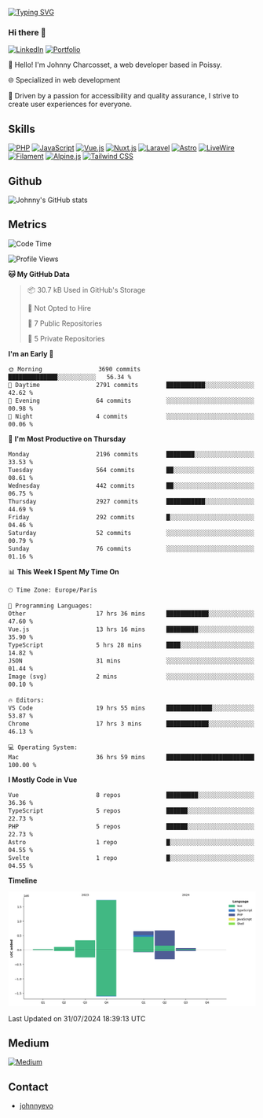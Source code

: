 [![Typing SVG](https://readme-typing-svg.demolab.com?font=Fira+Code&pause=1000&random=false&width=435&lines=Johnny+Charcosset;Web+Developer)](https://git.io/typing-svg)

### Hi there 👋
[![LinkedIn](https://img.shields.io/badge/LinkedIn-0077B5?style=for-the-badge&logo=linkedin&logoColor=white)](https://www.linkedin.com/in/johnny-charcosset/)
[![Portfolio](https://img.shields.io/badge/Portfolio-4285F4?style=for-the-badge&logo=google-chrome&logoColor=white)](https://johnnyevo.github.io/)

👋 Hello! I'm Johnny Charcosset, a web developer based in Poissy.

🌐 Specialized in web development

🚀 Driven by a passion for accessibility and quality assurance, I strive to create user experiences for everyone.

## Skills

[![PHP](https://img.shields.io/badge/PHP-777BB4?style=for-the-badge&logo=php&logoColor=white)](https://www.php.net/)
[![JavaScript](https://img.shields.io/badge/JavaScript-F7DF1E?style=for-the-badge&logo=javascript&logoColor=black)](https://developer.mozilla.org/en-US/docs/Web/JavaScript)
[![Vue.js](https://img.shields.io/badge/Vue.js-4FC08D?style=for-the-badge&logo=vue.js&logoColor=white)](https://vuejs.org/)
[![Nuxt.js](https://img.shields.io/badge/Nuxt.js-00C58E?style=for-the-badge&logo=nuxt.js&logoColor=white)](https://nuxtjs.org/)
[![Laravel](https://img.shields.io/badge/Laravel-FF2D20?style=for-the-badge&logo=laravel&logoColor=white)](https://laravel.com/)
[![Astro](https://img.shields.io/badge/Astro-0B3E59?style=for-the-badge&logo=astro&logoColor=white)](https://astro.build/)
[![LiveWire](https://img.shields.io/badge/LiveWire-FF3E00?style=for-the-badge&logo=livewire&logoColor=white)](https://laravel-livewire.com/)
[![Filament](https://img.shields.io/badge/Filament-253E46?style=for-the-badge&logo=https://filamentphp.com/favicon/favicon-32x32.png?v=w1dBNxT7Wg&logoColor=white)](https://filamentadmin.com/)
[![Alpine.js](https://img.shields.io/badge/Alpine.js-8BC0D0?style=for-the-badge&logo=alpine.js&logoColor=black)](https://alpinejs.dev/)
[![Tailwind CSS](https://img.shields.io/badge/Tailwind_CSS-38B2AC?style=for-the-badge&logo=tailwind-css&logoColor=white)](https://tailwindcss.com/)

## Github

![Johnny's GitHub stats](https://github-readme-stats.vercel.app/api?username=JohnnyEvo&show_icons=true&theme=transparent)

## Metrics

<!--START_SECTION:waka-->
![Code Time](http://img.shields.io/badge/Code%20Time-836%20hrs%201%20min-blue)

![Profile Views](http://img.shields.io/badge/Profile%20Views-0-blue)

**🐱 My GitHub Data** 

> 📦 30.7 kB Used in GitHub's Storage 
 > 
> 🚫 Not Opted to Hire
 > 
> 📜 7 Public Repositories 
 > 
> 🔑 5 Private Repositories 
 > 
**I'm an Early 🐤** 

```text
🌞 Morning                3690 commits        ██████████████░░░░░░░░░░░   56.34 % 
🌆 Daytime                2791 commits        ███████████░░░░░░░░░░░░░░   42.62 % 
🌃 Evening                64 commits          ░░░░░░░░░░░░░░░░░░░░░░░░░   00.98 % 
🌙 Night                  4 commits           ░░░░░░░░░░░░░░░░░░░░░░░░░   00.06 % 
```
📅 **I'm Most Productive on Thursday** 

```text
Monday                   2196 commits        ████████░░░░░░░░░░░░░░░░░   33.53 % 
Tuesday                  564 commits         ██░░░░░░░░░░░░░░░░░░░░░░░   08.61 % 
Wednesday                442 commits         ██░░░░░░░░░░░░░░░░░░░░░░░   06.75 % 
Thursday                 2927 commits        ███████████░░░░░░░░░░░░░░   44.69 % 
Friday                   292 commits         █░░░░░░░░░░░░░░░░░░░░░░░░   04.46 % 
Saturday                 52 commits          ░░░░░░░░░░░░░░░░░░░░░░░░░   00.79 % 
Sunday                   76 commits          ░░░░░░░░░░░░░░░░░░░░░░░░░   01.16 % 
```


📊 **This Week I Spent My Time On** 

```text
🕑︎ Time Zone: Europe/Paris

💬 Programming Languages: 
Other                    17 hrs 36 mins      ████████████░░░░░░░░░░░░░   47.60 % 
Vue.js                   13 hrs 16 mins      █████████░░░░░░░░░░░░░░░░   35.90 % 
TypeScript               5 hrs 28 mins       ████░░░░░░░░░░░░░░░░░░░░░   14.82 % 
JSON                     31 mins             ░░░░░░░░░░░░░░░░░░░░░░░░░   01.44 % 
Image (svg)              2 mins              ░░░░░░░░░░░░░░░░░░░░░░░░░   00.10 % 

🔥 Editors: 
VS Code                  19 hrs 55 mins      █████████████░░░░░░░░░░░░   53.87 % 
Chrome                   17 hrs 3 mins       ████████████░░░░░░░░░░░░░   46.13 % 

💻 Operating System: 
Mac                      36 hrs 59 mins      █████████████████████████   100.00 % 
```

**I Mostly Code in Vue** 

```text
Vue                      8 repos             █████████░░░░░░░░░░░░░░░░   36.36 % 
TypeScript               5 repos             ██████░░░░░░░░░░░░░░░░░░░   22.73 % 
PHP                      5 repos             ██████░░░░░░░░░░░░░░░░░░░   22.73 % 
Astro                    1 repo              █░░░░░░░░░░░░░░░░░░░░░░░░   04.55 % 
Svelte                   1 repo              █░░░░░░░░░░░░░░░░░░░░░░░░   04.55 % 
```



**Timeline**

![Lines of Code chart](https://raw.githubusercontent.com/JohnnyEvo/JohnnyEvo/main/assets/bar_graph.png)


 Last Updated on 31/07/2024 18:39:13 UTC
<!--END_SECTION:waka-->

## Medium

[![Medium](https://github-readme-medium.vercel.app/?username=johnny.charcosset&limit=3)](https://medium.com/@@johnny.charcosset)

## Contact

- [johnnyevo](https://johnnyevo.github.io/)
